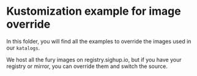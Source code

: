 # Kustomization example for image override

In this folder, you will find all the examples to override the images used in our `katalogs`.

We host all the fury images on registry.sighup.io, but if you have your registry or mirror, you can override them and switch the source.